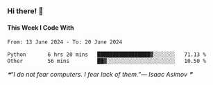 ### Hi there! 👋

#### This Week I Code With
<!--START_SECTION:waka-->

```txt
From: 13 June 2024 - To: 20 June 2024

Python       6 hrs 20 mins   █████████████████▓░░░░░░░   71.13 %
Other        56 mins         ██▓░░░░░░░░░░░░░░░░░░░░░░   10.50 %
```

<!--END_SECTION:waka-->

<!--STARTS_HERE_QUOTE_README-->
<i>❝“I do not fear computers. I fear lack of them.”— Isaac Asimov  ❞</i>
<!--ENDS_HERE_QUOTE_README-->
